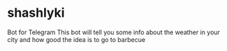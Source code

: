 # shashlyki
Bot for Telegram
This bot will tell you some info about the weather in your city and how good the idea is to go to barbecue
